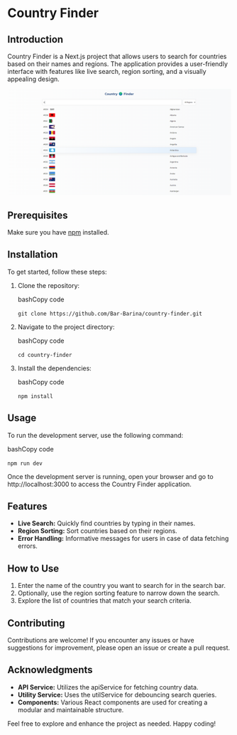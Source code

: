 # Country Finder

## Introduction

Country Finder is a Next.js project that allows users to search for countries based on their names and regions. The application provides a user-friendly interface with features like live search, region sorting, and a visually appealing design.

![Country Finder Overview](./public/CountryFinderOverview.png)

## Prerequisites

Make sure you have [npm](https://www.npmjs.com/) installed.

## Installation

To get started, follow these steps:

1.  Clone the repository:

    bashCopy code

    `git clone https://github.com/Bar-Barina/country-finder.git`

2.  Navigate to the project directory:

    bashCopy code

    `cd country-finder`

3.  Install the dependencies:

    bashCopy code

    `npm install`

## Usage

To run the development server, use the following command:

bashCopy code

`npm run dev`

Once the development server is running, open your browser and go to http://localhost:3000 to access the Country Finder application.

## Features

- **Live Search:** Quickly find countries by typing in their names.
- **Region Sorting:** Sort countries based on their regions.
- **Error Handling:** Informative messages for users in case of data fetching errors.

## How to Use

1.  Enter the name of the country you want to search for in the search bar.
2.  Optionally, use the region sorting feature to narrow down the search.
3.  Explore the list of countries that match your search criteria.

## Contributing

Contributions are welcome! If you encounter any issues or have suggestions for improvement, please open an issue or create a pull request.

## Acknowledgments

- **API Service:** Utilizes the apiService for fetching country data.
- **Utility Service:** Uses the utilService for debouncing search queries.
- **Components:** Various React components are used for creating a modular and maintainable structure.

Feel free to explore and enhance the project as needed. Happy coding!
